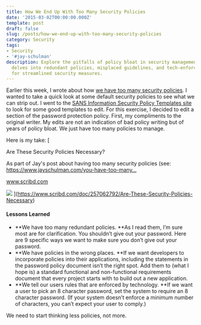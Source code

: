```yaml
---
title: How We End Up With Too Many Security Policies
date: '2015-03-02T00:00:00.000Z'
template: post
draft: false
slug: /posts/how-we-end-up-with-too-many-security-policies
category: Security
tags:
- Security
- '#jay-schulman'
description: Explore the pitfalls of policy bloat in security management, as the article
  delves into redundant policies, misplaced guidelines, and tech-enforced rules, advocating
  for streamlined security measures.
---
```

Earlier this week, I wrote about how [we have too many security policies](https://www.jayschulman.com/you-have-too-many-security-policies/). I wanted to take a quick look at some default security policies to see what we can strip out. I went to the [SANS Information Security Policy Templates site](https://www.sans.org/security-resources/policies/) to look for some good templates to edit. For this exercise, I decided to edit a section of the password protection policy. First, my compliments to the original writer. My edits are not an indication of bad policy writing but of years of policy bloat. We just have too many policies to manage.

Here is my take:
[

Are These Security Policies Necessary?

As part of Jay's post about having too many security policies (see: https://www.jayschulman.com/you-have-too-many…

www.scribd.com

![](__GHOST_URL__/content/images/fit/c/160/160/0-B6MYw34w5_swDMoB.jpg)
](https://www.scribd.com/doc/257062792/Are-These-Security-Policies-Necessary)
#### Lessons Learned

- **We have too many redundant policies. **As I read them, I’m sure most are for clarification. You shouldn’t give out your password. Here are 9 specific ways we want to make sure you don’t give out your password.
- **We have policies in the wrong places. **If we want developers to incorporate policies into their applications, including the statements in the password policy document isn’t the right spot. Add them to (what I hope is) a standard functional and non-functional requirements document that every project starts with to build out a new application.
- **We tell our users rules that are enforced by technology. **If we want a user to pick an 8 character password, set the system to require an 8 character password. (If your system doesn’t enforce a minimum number of characters, you can’t expect your user to comply.)

We need to start thinking less policies, not more.